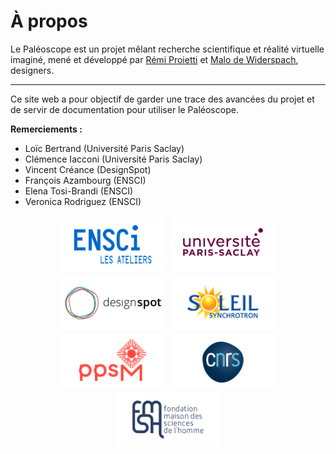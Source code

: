 # À propos

Le Paléoscope est un projet mêlant recherche scientifique et réalité virtuelle imaginé, mené et développé par [Rémi Proietti](https://remiproietti.fr/) et [Malo de Widerspach](https://malo.widerspa.ch/), designers.

---

Ce site web a pour objectif de garder une trace des avancées du projet et de servir de documentation pour utiliser le Paléoscope.

**Remerciements :**

- Loïc Bertrand (Université Paris Saclay)
- Clémence Iacconi (Université Paris Saclay)
- Vincent Créance (DesignSpot)
- François Azambourg (ENSCI)
- Elena Tosi-Brandi (ENSCI)
- Veronica Rodriguez (ENSCI)


<div class="logos">
  <a href="https://www.ensci.com" target="_blank"><img src="./_media/ensci.png" alt="ENSCI–Les Ateliers" title="ENSCI–Les Ateliers" /></a>
  <a href="https://www.universite-paris-saclay.fr" target="_blank"><img src="./_media/ups.png" alt="Université Paris Saclay" title="Université Paris Saclay" /></a>
  <a href="https://www.designspot.fr" target="_blank"><img src="./_media/designspot.png" alt="DesignSpot" title="DesignSpot" /></a>
  <a href="https://www.synchrotron-soleil.fr" target="_blank"><img src="./_media/soleil.png" alt="Synchrotron SOLEIL" title="Synchrotron SOLEIL" /></a>
  <a href="https://ppsm.ens-paris-saclay.fr" target="_blank"><img src="./_media/ppsm.png" alt="Laboratoire PPSM" title="Laboratoire PPSM" /></a>
  <a href="https://www.cnrs.fr" target="_blank"><img src="./_media/cnrs.png" alt="CNRS" title="CNRS" /></a>
  <a href="https://www.fmsh.fr" target="_blank"><img src="./_media/fmsh.png" alt="Fondation Maison des Sciences de l'Homme" title="Fondation Maison des Sciences de l'Homme" /></a>
</div>

<style>
  .logos {
    width: 100%;
    position: relative;
    display: flex;
    flex-wrap: wrap;
    justify-content: center;
  }

  .logos a {
    display: inline-block;
    width: calc(100% / 3);
    padding: 4px;
    font-size: 0;
  }

  .logos a img {
    width: 100%;
  }
</style>
